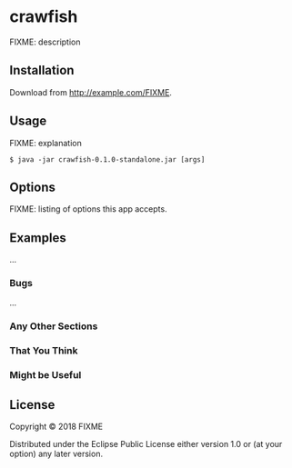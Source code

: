 # crawfish

FIXME: description

## Installation

Download from http://example.com/FIXME.

## Usage

FIXME: explanation

    $ java -jar crawfish-0.1.0-standalone.jar [args]

## Options

FIXME: listing of options this app accepts.

## Examples

...

### Bugs

...

### Any Other Sections
### That You Think
### Might be Useful

## License

Copyright © 2018 FIXME

Distributed under the Eclipse Public License either version 1.0 or (at
your option) any later version.

